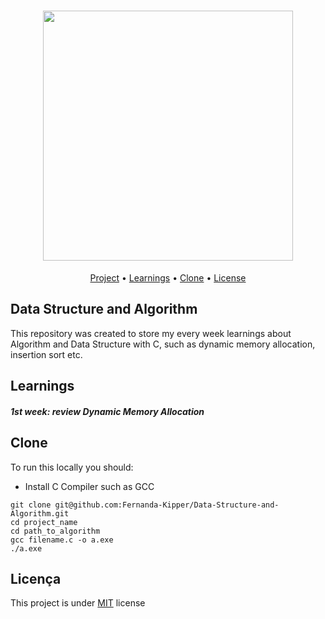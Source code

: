 <h1 align="center"><img align="center" src="./public/images/logoDark.svg" width="400"></h1>

<p align="center">
 <a href="#project">Project</a> •
 <a href="#algorithms">Learnings<a> •
 <a href="#clone">Clone</a> •
 <a href="#license">License</a>
</p>

<h2 id="project">Data Structure and Algorithm</h2>

This repository was created to store my every week learnings about Algorithm and Data Structure with C, such as dynamic memory allocation, insertion sort etc.

<h2 id="algorithms">Learnings</h2>

<h5>1st week: review Dynamic Memory Allocation</h5>

<h2 id="clone" >Clone</h2>

To run this locally you should:

- Install C Compiler such as GCC 

```
git clone git@github.com:Fernanda-Kipper/Data-Structure-and-Algorithm.git
cd project_name
cd path_to_algorithm
gcc filename.c -o a.exe
./a.exe
```

<h2 id="license">Licença</h2>

This project is under [MIT](LICENSE) license



